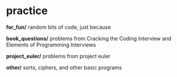 # practice

**for_fun/** random bits of code, just because  

**book_questions/** problems from Cracking the Coding Interview and Elements of Programming Interviews  

**project_euler/** problems from project euler  

**other/** sorts, ciphers, and other basic programs
